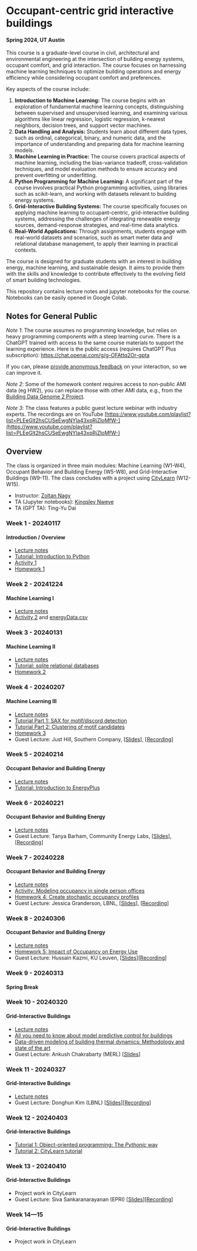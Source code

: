 # Occupant-centric grid interactive buildings 
#### Spring 2024, UT Austin
This course is a graduate-level course in civil, architectural and environmental engineering at the intersection of building energy systems, occupant comfort, and grid interaction. The course focuses on harnessing machine learning techniques to optimize building operations and energy efficiency while considering occupant comfort and preferences.


Key aspects of the course include:

1. **Introduction to Machine Learning:** The course begins with an exploration of fundamental machine learning concepts, distinguishing between supervised and unsupervised learning, and examining various algorithms like linear regression, logistic regression, k-nearest neighbors, decision trees, and support vector machines.
2.  **Data Handling and Analysis:** Students learn about different data types, such as ordinal, categorical, binary, and numeric data, and the importance of understanding and preparing data for machine learning models.
3. **Machine Learning in Practice:** The course covers practical aspects of machine learning, including the bias-variance tradeoff, cross-validation techniques, and model evaluation methods to ensure accuracy and prevent overfitting or underfitting.
4. **Python Programming for Machine Learning:** A significant part of the course involves practical Python programming activities, using libraries such as scikit-learn, and working with datasets relevant to building energy systems.
5. **Grid-Interactive Building Systems:** The course specifically focuses on applying machine learning to occupant-centric, grid-interactive building systems, addressing the challenges of integrating renewable energy sources, demand-response strategies, and real-time data analytics.
6. **Real-World Applications:** Through assignments, students engage with real-world datasets and scenarios, such as smart meter data and relational database management, to apply their learning in practical contexts.

The course is designed for graduate students with an interest in building energy, machine learning, and sustainable design. It aims to provide them with the skills and knowledge to contribute effectively to the evolving field of smart building technologies.

This repository contains lecture notes and jupyter notebooks for the course. Notebooks can be easily opened in Google Colab.


## Notes for General Public ##
_Note 1_: The course assumes no programming knowledge, but relies on heavy programming components with a steep learning curve. There is a ChatGPT trained with access to the same course materials to support the learning experience. Here is the public access (requires ChatGPT Plus subscription): https://chat.openai.com/g/g-OFAttq2Or-gpta

If you can, please [provide anonymous feedback](https://forms.gle/DYwHeBhVKpinuiyE9) on your interaction, so we can improve it.


_Note 2_: Some of the homework content requires access to non-public AMI data (eg HW2), you can replace those with other AMI data, e.g., from the [Building Data Genome 2 Project](https://github.com/buds-lab/building-data-genome-project-2).

_Note 3_: The class features a public guest lecture webinar with industry experts. The recordings are on YouTube [https://www.youtube.com/playlist?list=PLEeGlt2hsCUSeEwgNYla43xpRjZloMfW-](https://www.youtube.com/playlist?list=PLEeGlt2hsCUSeEwgNYla43xpRjZloMfW-)


## Overview ##
The class is organized in three main modules: Machine Learning (W1-W4), Occupant Behavior and Building Energy (W5-W8), and Grid-Interactive Buildings (W9-11). The class concludes with a project using [CityLearn](http://www.citylearn.net) (W12-W15).

- Instructor: [Zoltan Nagy](https://www.ie-lab.org/author/zoltan-nagy/)
- TA (Jupyter notebooks): [Kingsley Nweye](https://kingsleynweye.com/)
- TA (GPT TA): Ting-Yu Dai

### Week 1 - 20240117 ###
#### Introduction / Overview ####
- [Lecture notes](https://github.com/intelligent-environments-lab/occupant_centric_grid_interactive_buildings_course/blob/main/src/lectures/CE397_OCCGEB_Sp24_01.pdf)
- [Tutorial: Introduction to Python](https://github.com/intelligent-environments-lab/occupant_centric_grid_interactive_buildings_course/blob/main/src/notebooks/tutorials/introduction_to_python.ipynb)
- [Activity 1](https://github.com/intelligent-environments-lab/occupant_centric_grid_interactive_buildings_course/blob/main/src/notebooks/activity/A1-Getting-Started-with-Python.ipynb)
- [Homework 1](https://github.com/intelligent-environments-lab/occupant_centric_grid_interactive_buildings_course/blob/main/src/notebooks/homework/Homework_1.ipynb)

### Week 2 - 20241224 ###
#### Machine Learning I ####
- [Lecture notes](https://github.com/intelligent-environments-lab/occupant_centric_grid_interactive_buildings_course/blob/main/src/lectures/CE397_OCCGEB_Sp24_02.pdf)
- [Activity 2](https://github.com/intelligent-environments-lab/occupant_centric_grid_interactive_buildings_course/blob/main/src/notebooks/activity/A2-scikit-learn.ipynb) and [energyData.csv](https://github.com/intelligent-environments-lab/occupant_centric_grid_interactive_buildings_course/blob/main/src/notebooks/activity/energyData.csv)


### Week 3 - 20240131 ###
#### Machine Learning II ####
- [Lecture notes](https://github.com/intelligent-environments-lab/occupant_centric_grid_interactive_buildings_course/blob/main/src/lectures/CE397_OCCGEB_Sp24_03.pdf)
- [Tutorial: sqlite relational databases](https://github.com/intelligent-environments-lab/occupant_centric_grid_interactive_buildings_course/blob/main/src/notebooks/tutorials/sqlite_relational_database.ipynb)
- [Homework 2](https://github.com/intelligent-environments-lab/occupant_centric_grid_interactive_buildings_course/blob/main/src/notebooks/homework/homework_2.ipynb)

### Week 4 - 20240207 ###
#### Machine Learning III ####
- [Lecture notes](https://github.com/intelligent-environments-lab/occupant_centric_grid_interactive_buildings_course/blob/main/src/lectures/CE397_OCCGEB_Sp24_04.pdf)
- [Tutorial Part 1: SAX for motif/discord detection](https://nbviewer.org/github/buds-lab/day-filter/blob/master/DayFilter%20Process%20-%20Part%201%20-%20SAX.ipynb)
- [Tutorial Part 2: Clustering of motif candidates](https://nbviewer.org/github/buds-lab/day-filter/blob/master/DayFilter%20Process%20-%20Part%202%20-%20Clustering%20Motif%20Candidates.ipynb)
- [Homework 3](https://github.com/intelligent-environments-lab/occupant_centric_grid_interactive_buildings_course/blob/main/src/notebooks/homework/Homework_3.ipynb)
- Guest Lecture: Just Hill, Southern Company, [[Slides](https://github.com/intelligent-environments-lab/occupant_centric_grid_interactive_buildings_course/blob/main/src/lectures/UT-Austin_JMH_2.2024.pdf)], [[Recording](https://youtu.be/zlUe_h8m2K8?feature=shared)]


### Week 5 - 20240214 ###
#### Occupant Behavior and Building Energy ####
- [Lecture notes](https://github.com/intelligent-environments-lab/occupant_centric_grid_interactive_buildings_course/blob/main/src/lectures/CE397_OCCGEB_Sp24_05.pdf)
- [Tutorial: Introduction to EnergyPlus](https://github.com/intelligent-environments-lab/occupant_centric_grid_interactive_buildings_course/blob/main/src/notebooks/tutorials/introduction_to_energy_plus.ipynb)


### Week 6 - 20240221 ###
#### Occupant Behavior and Building Energy  ####
- [Lecture notes](https://github.com/intelligent-environments-lab/occupant_centric_grid_interactive_buildings_course/blob/main/src/lectures/CE397_OCCGEB_Sp24_06.pdf)
- Guest Lecture: Tanya Barham, Community Energy Labs, [[Slides](https://github.com/intelligent-environments-lab/occupant_centric_grid_interactive_buildings_course/blob/main/src/lectures/20240221_GEBsTalk.pdf)], [[Recording](https://youtu.be/aKEUyQCbWuY)]

### Week 7 - 20240228 ###
#### Occupant Behavior and Building Energy  ####
- [Lecture notes](https://github.com/intelligent-environments-lab/occupant_centric_grid_interactive_buildings_course/blob/main/src/lectures/CE397_OCCGEB_Sp24_07.pdf) 
- [Activity: Modeling occupancy in single person offices](https://github.com/intelligent-environments-lab/occupant_centric_grid_interactive_buildings_course/blob/main/src/lectures/wang05.pdf)
- [Homework 4: Create stochastic occupancy profiles](https://github.com/intelligent-environments-lab/occupant_centric_grid_interactive_buildings_course/blob/main/src/notebooks/homework/Homework_4.ipynb) 
- Guest Lecture: Jessica Granderson, LBNL, [[Slides](https://github.com/intelligent-environments-lab/occupant_centric_grid_interactive_buildings_course/blob/main/src/lectures/ScalingGEBLectureFeb2024.pdf)], [[Recording](https://youtu.be/ixnUXH4lqDY)]

### Week 8 - 20240306 ###
#### Occupant Behavior and Building Energy  ####
- [Lecture notes](https://github.com/intelligent-environments-lab/occupant_centric_grid_interactive_buildings_course/blob/main/src/lectures/CE397_OCCGEB_Sp24_08.pdf)
- [Homework 5: Impact of Occupancy on Energy Use](https://github.com/intelligent-environments-lab/occupant_centric_grid_interactive_buildings_course/blob/main/src/notebooks/homework/homework_5.ipynb) 
- Guest Lecture: Hussain Kazmi, KU Leuven, [[Slides](https://github.com/intelligent-environments-lab/occupant_centric_grid_interactive_buildings_course/blob/main/src/lectures/UTAustin_Talk_Primer.pdf)][[Recording](https://youtu.be/ug52iroHAyg)]

### Week 9 - 20240313 ###
#### Spring Break ####


### Week 10 - 20240320 ###
#### Grid-Interactive Buildings ####
- [Lecture notes](https://github.com/intelligent-environments-lab/occupant_centric_grid_interactive_buildings_course/blob/main/src/lectures/CE397_OCCGEB_Sp24_09.pdf)
- [All you need to know about model predictive control for buildings](https://github.com/intelligent-environments-lab/occupant_centric_grid_interactive_buildings_course/blob/main/src/lectures/drgona20.pdf)
- [Data-driven modeling of building thermal dynamics: Methodology and state of the art](https://github.com/intelligent-environments-lab/occupant_centric_grid_interactive_buildings_course/blob/main/src/lectures/wang19.pdf)
- Guest Lecture: Ankush Chakrabarty (MERL) [[Slides](https://github.com/intelligent-environments-lab/occupant_centric_grid_interactive_buildings_course/blob/main/src/lectures/v5_UTA_talk_chakrabarty_mar_2024.pdf)]

### Week 11 - 20240327 ###
#### Grid-Interactive Buildings ####
- [Lecture notes](https://github.com/intelligent-environments-lab/occupant_centric_grid_interactive_buildings_course/blob/main/src/lectures/CE397_OCCGEB_Sp24_10.pdf)
- Guest Lecture: Donghun Kim (LBNL) [[Slides](https://github.com/intelligent-environments-lab/occupant_centric_grid_interactive_buildings_course/blob/main/src/lectures/TexasAustin_Guest_Lecture_DKim_LBNL.pdf)][[Recording](https://youtu.be/QJ-qkFStYpc?feature=shared)]

### Week 12 - 20240403 ###
#### Grid-Interactive Buildings ####
- [Tutorial 1: Object-oriented programming: The _Pythonic_ way](https://github.com/intelligent-environments-lab/occupant_centric_grid_interactive_buildings_course/blob/main/src/notebooks/tutorials/object_oriented_programming.ipynb)
- [Tutorial 2: CityLearn tutorial](https://github.com/intelligent-environments-lab/CityLearn/blob/master/examples/tutorial.ipynb)

### Week 13 - 20240410 ###
#### Grid-Interactive Buildings ####
- Project work in CityLearn
- Guest Lecture: Siva Sankaranarayanan (EPRI) [[Slides](https://github.com/intelligent-environments-lab/occupant_centric_grid_interactive_buildings_course/blob/main/src/lectures/MFAHtoGEB-10Apr2024-SivaS.pdf)][[Recording](https://youtu.be/_y9u7h8GelQ?feature=shared)]


### Week 14—15  ###
#### Grid-Interactive Buildings ####
- Project work in CityLearn
 
